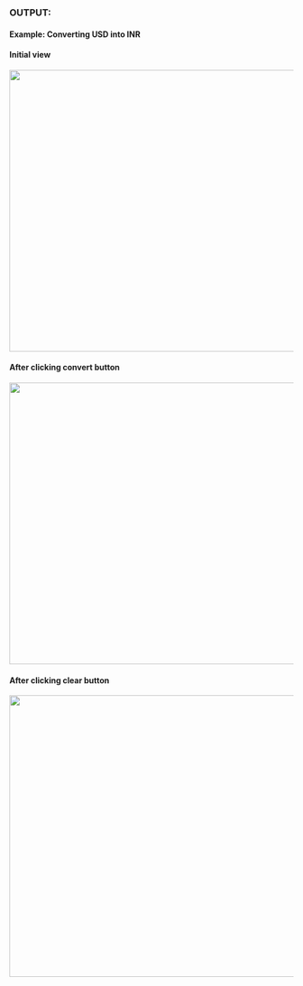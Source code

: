 ### OUTPUT:

#### Example: Converting USD into INR

#### Initial view

<p align="center">

<img width="800" height="500" src="https://user-images.githubusercontent.com/60919132/97004477-c0c04c80-155a-11eb-97cc-1353bfd4e865.png" >

</p>

#### After clicking convert button

<p align="center">

<img width="800" height="500" src="https://user-images.githubusercontent.com/60919132/97004401-a9815f00-155a-11eb-940f-c0e5a88d283b.png" >

</p>

#### After clicking clear button

<p align="center">

<img width="800" height="500" src="https://user-images.githubusercontent.com/60919132/97004431-b4d48a80-155a-11eb-9a1d-2e04866d233e.png" >

</p>


